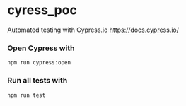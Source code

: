 # cyress_poc
Automated testing with Cypress.io https://docs.cypress.io/

### Open Cypress with
`npm run cypress:open`

### Run all tests with
`npm run test`
